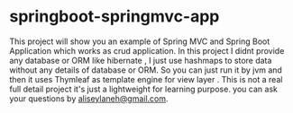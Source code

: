 # springboot-springmvc-app
This project will show you an example of Spring MVC and Spring Boot Application which works as crud application. In this project I didnt provide any database or ORM like hibernate , I just use hashmaps to store data without any details of database or ORM. So you can just run it by jvm and then it uses Thymleaf as template engine for view layer . This is not a real full detail project it's just a lightweight for learning purpose. you can ask your questions by aliseylaneh@gmail.com.
